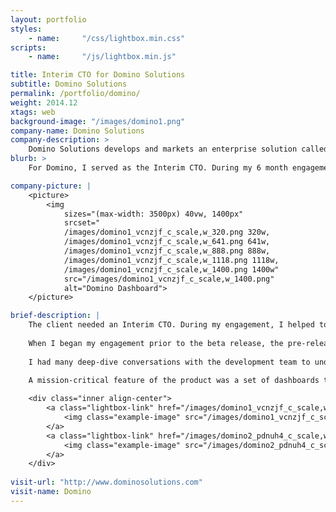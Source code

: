 ```yaml
--- 
layout: portfolio 
styles:
    - name:     "/css/lightbox.min.css"
scripts:
    - name:     "/js/lightbox.min.js"

title: Interim CTO for Domino Solutions 
subtitle: Domino Solutions
permalink: /portfolio/domino/
weight: 2014.12
xtags: web
background-image: "/images/domino1.png"
company-name: Domino Solutions
company-description: >
    Domino Solutions develops and markets an enterprise solution called Domino Decisions that is a marketing business intelligence and performance management platform that helps the enterprise achieve smarter, faster marketing. 
blurb: >
    For Domino, I served as the Interim CTO. During my 6 month engagement, I helped get their V1 product launch back on schedule, I helped renegotiate some vendors contracts, and ran a vendor selection process to select a Business Intelligence solution. 

company-picture: |
    <picture>
        <img
            sizes="(max-width: 3500px) 40vw, 1400px"
            srcset="
            /images/domino1_vcnzjf_c_scale,w_320.png 320w,
            /images/domino1_vcnzjf_c_scale,w_641.png 641w,
            /images/domino1_vcnzjf_c_scale,w_888.png 888w,
            /images/domino1_vcnzjf_c_scale,w_1118.png 1118w,
            /images/domino1_vcnzjf_c_scale,w_1400.png 1400w"
            src="/images/domino1_vcnzjf_c_scale,w_1400.png"
            alt="Domino Dashboard">
    </picture>

brief-description: |
    The client needed an Interim CTO. During my engagement, I helped to get their V1 product launch back on schedule, I helped renegotiate some vendors contracts, and ran a vendor selection process to select a Business Intelligence solution. 
        
    When I began my engagement prior to the beta release, the pre-release product had performance problems. In this application, many of the pages have graphical representations of an enterprise marketing plan. These pages were very slow to load, including some that would time out in the browser before being displayed.
        
    I had many deep-dive conversations with the development team to understand how the problematic web pages were being rendered. I then worked with the lead developer to design new algorithms and new database schemas that would allow the system to pre-calculate the graph data so that the pages could be displayed in near-real-time.        
        
    A mission-critical feature of the product was a set of dashboards that allowed a user to see both projections and actuals of a marketing plan. I did a vendor selection project and reviewed all of business intelligence ("BI") solutions that were available for licensing. I recommended Logi Analytics and the company licensed that technology as the underlying technology to build the application's dashboards. The screen shots below show those dashboards in use.  

    <div class="inner align-center">
        <a class="lightbox-link" href="/images/domino1_vcnzjf_c_scale,w_1400.png" data-lightbox="example-set" data-title="Domino Measure Dashboard">
            <img class="example-image" src="/images/domino1_vcnzjf_c_scale,w_320.png" alt=""/>
        </a>
        <a class="lightbox-link" href="/images/domino2_pdnuh4_c_scale,w_1400.png" data-lightbox="example-set" data-title="Domino Projections Dashboard">
            <img class="example-image" src="/images/domino2_pdnuh4_c_scale,w_320.png" alt="" />
        </a>
    </div>
    
visit-url: "http://www.dominosolutions.com"
visit-name: Domino
---
```

